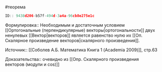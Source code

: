 #теорема

```javascript
ID:: 9438d206-b57f-494d-3a4a-96cb8e275e1c
```

Формулировка:: Необходимым и достаточным условием [[Ортогональные (перпендикулярные) векторы|ортогональности]] двух ненулевых [[Вектор|векторов]] является равенство нулю их [[Оп. Скалярное произведение векторов|скалярного произведения]].

Источник:: [[Соболев А.Б. Математика Книга 1 (Academia 2009)]], стр.63

Доказательства:: очевидно из [[Опр. Скалярного произведения векторов (модули и cos)]]